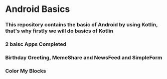 # Android Basics

### This repository contains the basic of Android by using Kotlin, that's why firstly we will do basics of Kotlin

### 2 baisc Apps Completed

### Birthday Greeting, MemeShare and NewsFeed and SimpleForm
### Color My Blocks